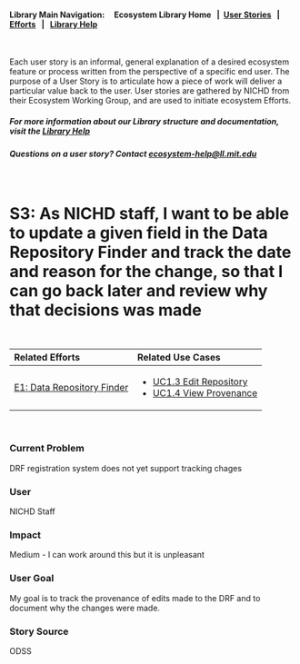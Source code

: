 #### Library Main Navigation: &nbsp; &nbsp;  <b> Ecosystem Library Home </b> &nbsp; | &nbsp;[User Stories](https://github.com/NIH-NICHD-Ecosystem/UserStories/blob/main/README.md) &nbsp; | &nbsp; [Efforts](https://github.com/NIH-NICHD-Ecosystem/Efforts/blob/main/README.md) &nbsp; | &nbsp; [Library Help](https://github.com/NIH-NICHD-Ecosystem/LibraryHelp/blob/main/README.md)

</br>

Each user story is an informal, general explanation of a desired ecosystem feature or process written from the perspective of a specific end user. The purpose of a User Story is to articulate how a piece of work will deliver a particular value back to the user. User stories are gathered by NICHD from their Ecosystem Working Group, and are used to initiate ecosystem Efforts. 

##### For more information about our Library structure and documentation, visit the [Library Help](https://github.com/NIH-NICHD-Ecosystem/LibraryHelp/blob/main/README.md) 
##### Questions on a user story? Contact [ecosystem-help@ll.mit.edu](mailto:ecosystem-help@ll.mit.edu?subject=Ecosystem_Library)
<br>

# S3: As NICHD staff, I want to be able to update a given field in the Data Repository Finder and track the date and reason for  the change, so that I can go back later and review why that decisions was made 

<br>

| Related Efforts | Related Use Cases
| :------------- | :------------ | 
| [E1: Data Repository Finder](https://github.com/NIH-NICHD-Ecosystem/E1_Data-Repository-Finder/blob/main/README.md) | <ul><li>[UC1.3 Edit Repository](https://github.com/NIH-NICHD-Ecosystem/E1_Data-Repository-Finder/blob/main/Documentation/1_Use-Cases/Pages/UC1.3-EditRepository.md)</li><li>[UC1.4 View Provenance](https://github.com/NIH-NICHD-Ecosystem/E1_Data-Repository-Finder/blob/main/Documentation/1_Use-Cases/Pages/UC1.4-ViewProvenance.md)</li></ul>

<br>

### Current Problem
DRF registration system does not yet support tracking chages 
### User 
NICHD Staff
### Impact
Medium - I can work around this but it is unpleasant
### User Goal
My goal is to track the provenance of edits made to the DRF and to document why the changes were made.
### Story Source
ODSS


</br>

